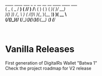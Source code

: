  ____  ____  ___    _    _    __    __    __    ____  ____  ___ </br>
(  _ \(  _ \/ __)  ( \/\/ )  /__\  (  )  (  )  ( ___)(_  _)/ __) </br>
 )(_) ))   /\__ \   )    (  /(__)\  )(__  )(__  )__)   )(  \__ \ </br>
(____/(_)\_)(___/  (__/\__)(__)(__)(____)(____)(____) (__) (___/ </br>

</br>
                                                       
Vanilla Releases
================

First generation of DigitalRs Wallet "Batwa 1" </br>
Check the project roadmap for V2 release
